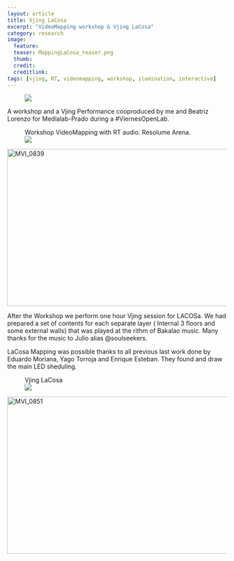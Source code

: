 ```yaml
---
layout: article
title: Vjing LaCosa
excerpt: "VideoMapping workshop & Vjing LaCosa"
category: research
image: 
  feature:
  teaser: MappingLaCosa_teaser.png
  thumb:
  credit: 
  creditlink: 
tags: [vjing, RT, videomapping, workshop, ilumination, interactive]
---
```


<figure class="one">
	<img src="https://c1.staticflickr.com/3/2906/33448927230_25f0f2d5a1_o.gif">
</figure>

A workshop and a Vjing Performance cooproduced by me and Beatriz Lorenzo for Medialab-Prado during a #ViernesOpenLab. 

<figure class="one">
	<figcaption>Workshop VideoMapping with RT audio. Resolume Arena.</figcaption>
	<img src="https://c2.staticflickr.com/4/3754/33429391260_885c5ce73b_z.jpg">
</figure>

<a data-flickr-embed="true"  href="https://www.flickr.com/photos/49049102@N07/33658009282/in/album-72157682062544076/" title="MVI_0839"><img src="https://c1.staticflickr.com/4/3741/33658009282_cef41c9bd8_z.jpg" width="640" height="360" alt="MVI_0839"></a><script async src="//embedr.flickr.com/assets/client-code.js" charset="utf-8"></script>

After the Workshop we perform one hour Vjing session for LACOSa. We had prepared a set of contents for each separate layer ( Internal 3 floors and some external walls) that was played at the rithm of Bakalao music. Many thanks for the music to Julio alias @soulseekers. 

LaCosa Mapping was possible thanks to all previous last work done by Eduardo Moriana, Yago Torroja and Enrique Esteban. They found and draw the main LED sheduling. 

<figure class="one">
	<figcaption>Vjing LaCosa</figcaption>
	<img src="https://c1.staticflickr.com/3/2835/33658009632_edfb8f26d5_z.jpg">
</figure>

<a data-flickr-embed="true"  href="https://www.flickr.com/photos/49049102@N07/33814408825/in/album-72157682062544076/" title="MVI_0851"><img src="https://c1.staticflickr.com/4/3720/33814408825_202611190a_z.jpg" width="640" height="360" alt="MVI_0851"></a><script async src="//embedr.flickr.com/assets/client-code.js" charset="utf-8"></script>

